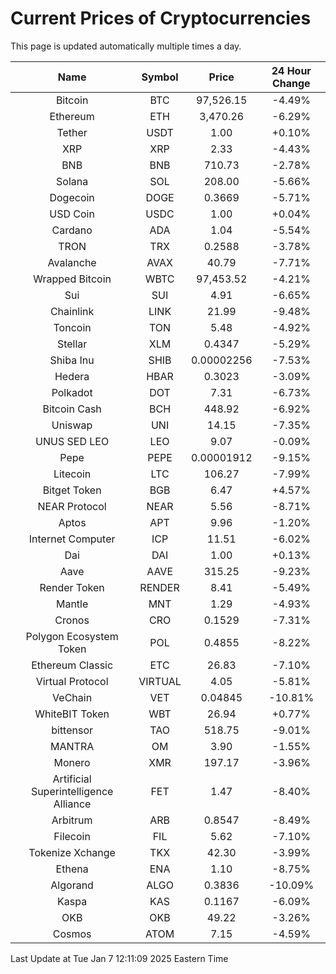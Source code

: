# Current Prices of Cryptocurrencies
This page is updated automatically multiple times a day.

| Name | Symbol | Price | 24 Hour Change |
| :---: |:---:| :---: | :---: |
| Bitcoin | BTC | 97,526.15 | -4.49% |
| Ethereum | ETH | 3,470.26 | -6.29% |
| Tether | USDT | 1.00 | +0.10% |
| XRP | XRP | 2.33 | -4.43% |
| BNB | BNB | 710.73 | -2.78% |
| Solana | SOL | 208.00 | -5.66% |
| Dogecoin | DOGE | 0.3669 | -5.71% |
| USD Coin | USDC | 1.00 | +0.04% |
| Cardano | ADA | 1.04 | -5.54% |
| TRON | TRX | 0.2588 | -3.78% |
| Avalanche | AVAX | 40.79 | -7.71% |
| Wrapped Bitcoin | WBTC | 97,453.52 | -4.21% |
| Sui | SUI | 4.91 | -6.65% |
| Chainlink | LINK | 21.99 | -9.48% |
| Toncoin | TON | 5.48 | -4.92% |
| Stellar | XLM | 0.4347 | -5.29% |
| Shiba Inu | SHIB | 0.00002256 | -7.53% |
| Hedera | HBAR | 0.3023 | -3.09% |
| Polkadot | DOT | 7.31 | -6.73% |
| Bitcoin Cash | BCH | 448.92 | -6.92% |
| Uniswap | UNI | 14.15 | -7.35% |
| UNUS SED LEO | LEO | 9.07 | -0.09% |
| Pepe | PEPE | 0.00001912 | -9.15% |
| Litecoin | LTC | 106.27 | -7.99% |
| Bitget Token | BGB | 6.47 | +4.57% |
| NEAR Protocol | NEAR | 5.56 | -8.71% |
| Aptos | APT | 9.96 | -1.20% |
| Internet Computer | ICP | 11.51 | -6.02% |
| Dai | DAI | 1.00 | +0.13% |
| Aave | AAVE | 315.25 | -9.23% |
| Render Token | RENDER | 8.41 | -5.49% |
| Mantle | MNT | 1.29 | -4.93% |
| Cronos | CRO | 0.1529 | -7.31% |
| Polygon Ecosystem Token | POL | 0.4855 | -8.22% |
| Ethereum Classic | ETC | 26.83 | -7.10% |
| Virtual Protocol | VIRTUAL | 4.05 | -5.81% |
| VeChain | VET | 0.04845 | -10.81% |
| WhiteBIT Token | WBT | 26.94 | +0.77% |
| bittensor | TAO | 518.75 | -9.01% |
| MANTRA | OM | 3.90 | -1.55% |
| Monero | XMR | 197.17 | -3.96% |
| Artificial Superintelligence Alliance | FET | 1.47 | -8.40% |
| Arbitrum | ARB | 0.8547 | -8.49% |
| Filecoin | FIL | 5.62 | -7.10% |
| Tokenize Xchange | TKX | 42.30 | -3.99% |
| Ethena | ENA | 1.10 | -8.75% |
| Algorand | ALGO | 0.3836 | -10.09% |
| Kaspa | KAS | 0.1167 | -6.09% |
| OKB | OKB | 49.22 | -3.26% |
| Cosmos | ATOM | 7.15 | -4.59% |

Last Update at Tue Jan  7 12:11:09 2025 Eastern Time